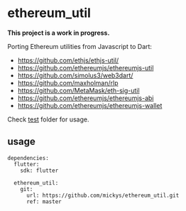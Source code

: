 # ethereum_util

**This project is a work in progress.** 

Porting Ethereum utilities from Javascript to Dart:

- https://github.com/ethjs/ethjs-util/
- https://github.com/ethereumjs/ethereumjs-util
- https://github.com/simolus3/web3dart/
- https://github.com/maxholman/rlp
- https://github.com/MetaMask/eth-sig-util
- https://github.com/ethereumjs/ethereumjs-abi
- https://github.com/ethereumjs/ethereumjs-wallet

Check [test](./test) folder for usage.

## usage

```text
dependencies:
  flutter:
    sdk: flutter

  ethereum_util:
    git:
      url: https://github.com/mickys/ethereum_util.git
      ref: master
```
